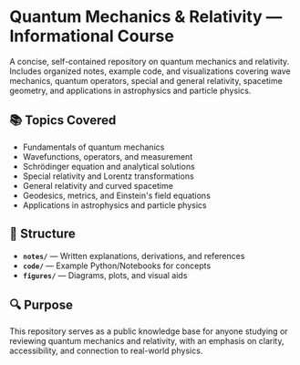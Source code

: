 # Quantum Mechanics & Relativity — Informational Course

A concise, self-contained repository on quantum mechanics and relativity. Includes organized notes, example code, and visualizations covering wave mechanics, quantum operators, special and general relativity, spacetime geometry, and applications in astrophysics and particle physics.

## 📚 Topics Covered
- Fundamentals of quantum mechanics
- Wavefunctions, operators, and measurement
- Schrödinger equation and analytical solutions
- Special relativity and Lorentz transformations
- General relativity and curved spacetime
- Geodesics, metrics, and Einstein's field equations
- Applications in astrophysics and particle physics

## 📂 Structure
- **`notes/`** — Written explanations, derivations, and references
- **`code/`** — Example Python/Notebooks for concepts
- **`figures/`** — Diagrams, plots, and visual aids

## 🔍 Purpose
This repository serves as a public knowledge base for anyone studying or reviewing quantum mechanics and relativity, with an emphasis on clarity, accessibility, and connection to real-world physics.
